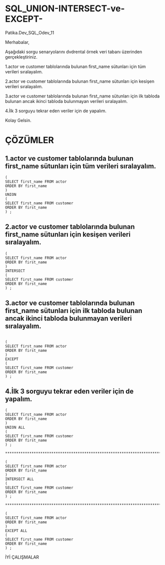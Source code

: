 # SQL_UNION-INTERSECT-ve-EXCEPT-
Patika.Dev_SQL_Odev_11

Merhabalar,



Aşağıdaki sorgu senaryolarını dvdrental örnek veri tabanı üzerinden gerçekleştiriniz.

1.actor ve customer tablolarında bulunan first_name sütunları için tüm verileri sıralayalım.

2.actor ve customer tablolarında bulunan first_name sütunları için kesişen verileri sıralayalım.

3.actor ve customer tablolarında bulunan first_name sütunları için ilk tabloda bulunan ancak ikinci tabloda bulunmayan verileri sıralayalım.

4.İlk 3 sorguyu tekrar eden veriler için de yapalım.


Kolay Gelsin.
# ÇÖZÜMLER

## 1.actor ve customer tablolarında bulunan first_name sütunları için tüm verileri sıralayalım.
```
(
SELECT first_name FROM actor
ORDER BY first_name
)
UNION
(
SELECT first_name FROM customer
ORDER BY first_name
) ;
```
## 2.actor ve customer tablolarında bulunan first_name sütunları için kesişen verileri sıralayalım.
```
(
SELECT first_name FROM actor
ORDER BY first_name
)
INTERSECT
(
SELECT first_name FROM customer
ORDER BY first_name
) ;
```
## 3.actor ve customer tablolarında bulunan first_name sütunları için ilk tabloda bulunan ancak ikinci tabloda bulunmayan verileri sıralayalım.
```

(
SELECT first_name FROM actor
ORDER BY first_name
)
EXCEPT
(
SELECT first_name FROM customer
ORDER BY first_name
) ;
```
## 4.İlk 3 sorguyu tekrar eden veriler için de yapalım.
```
(
SELECT first_name FROM actor
ORDER BY first_name
)
UNION ALL
(
SELECT first_name FROM customer
ORDER BY first_name
) ;

*****************************************************************************************************************

(
SELECT first_name FROM actor
ORDER BY first_name
)
INTERSECT ALL
(
SELECT first_name FROM customer
ORDER BY first_name
) ;

*****************************************************************************************************************

(
SELECT first_name FROM actor
ORDER BY first_name
)
EXCEPT ALL
(
SELECT first_name FROM customer
ORDER BY first_name
) ;
```
İYİ ÇALIŞMALAR
